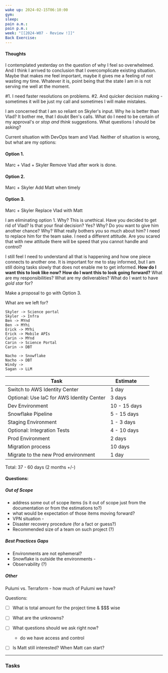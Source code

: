 ```yaml
---
wake up: 2024-02-15T06:10:00
gym: 
sleep: 
pain a.m.: 
pain p.m.: 
week: "[[2024-W07 - Review !]]"
Back Exercise: 
---
```

#### Thoughts

I contemplated yesterday on the question of why I feel so overwhelmed. And I think I arrived to conclusion that I overcomplicate existing situation. Maybe that makes me feel important, maybe it gives me a feeling of not wasting my time. Whatever it is, point being that the state I am in is not serving me well at the moment. 

#1. I need faster resolutions on problems.
#2. And quicker decision making - sometimes it will be just my call and sometimes I will make mistakes. 

I am concerned that I am so reliant on Skyler's input. Why he is better than Vlad? It bother me, that I doubt Ben's calls. What do I need to be certain of my approval's or *stop and think* suggestions. What questions I should be asking? 


Current situation with DevOps team and Vlad. Neither of situation is wrong, but what are my options:

#### Option 1. 
Marc + Vlad + Skyler
Remove Vlad after work is done.

#### Option 2.
Marc + Skyler
Add Matt when timely

#### Option 3. 
Marc + Skyler
Replace Vlad with Matt

I am eliminating option 1. Why? This is unethical. Have you decided to get rid of Vlad? Is that your final decision? Yes? Why? Do you want to give him another chance? Why? What really bothers you so much about him? I need to replace him for the team sake. I need a different attitude. Are you scared that with new attitude there will be speed that you cannot handle and control?

I still feel I need to understand all that is happening and how one piece connects to another one. 
It is important for me to stay informed, but I am still doing tasks slowly that does not enable me to get informed. **How do I want this to look like now?** **How do I want this to look going forward?** What are my responsibilities? What are my deliverables? What do I want to have *gold star* for?

Make a proposal to go with Option 3. 

What are we left for?

```d2
Skyler -> Science portal
Skyler -> Infra
Ben -> MYnd
Ben -> MYhi
Erick -> MYhi
Erick -> Mobile APIs
Carin -> MYnd
Carin -> Science Portal
Carin -> DBT

Nacho -> Snowflake
Nacho -> DBT
Windy -> 
Sagan -> LLM
```

| Task                                      | Estimate     |     |
| ----------------------------------------- | ------------ | --- |
| Switch to AWS Identity Center             | 1 day        |     |
| Optional: Use IaC for AWS Identity Center | 3 days       |     |
| Dev Environment                           | 10 - 15 days |     |
| Snowflake Pipeline                        | 5 - 15 days  |     |
| Staging Environment                       | 1 - 3 days   |     |
| Optional: Integration Tests               | 4 - 10 days  |     |
| Prod Environment                          | 2 days       |     |
| Migration process                         | 10 days      |     |
| Migrate to the new Prod environment       | 1 day        |     |

Total: 37 - 60 days (2 months +/-)





#### Questions:
##### Out of Scope
- address some out of scope items (is it out of scope just from the documentation or from the estimations to?)
- what would be expectation of those items moving forward?
- VPN situation - 
- Disaster recovery procedure (for a fact or guess?)
- Recommended size of a team on such project (?)


##### Best Practices Gaps
- Environments are not ephemeral? 
- Snowflake is outside the environments	- 
- Observability (?)

##### Other
Pulumi vs. Terraform - how much of Pulumi we have? 





Questions:
- [ ] What is total amount for the project time & $$$ wise
- [ ] What are the unknowns?
- [ ] What questions should we ask right now?
	- do we have access and control
- [ ] Is Matt still interested? When Matt can start?









-----
### Tasks 

